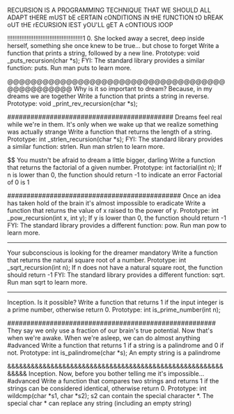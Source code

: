 RECURSION IS A PROGRAMMING TECHNIQUE THAT WE SHOULD ALL ADAPT
tHERE mUST bE cERTAIN cONDITIONS iN tHE fUNCTION tO bREAK oUT tHE rECURSION
lEST yOU'LL gET A cONTIOUS lOOP

 !!!!!!!!!!!!!!!!!!!!!!!!!!!!!!!!!!!!!!!!!!!1
0. She locked away a secret, deep inside herself,
 something she once knew to be true... but chose to forget
Write a function that prints a string, followed by a new line.
Prototype: void _puts_recursion(char *s);
FYI: The standard library provides a similar function: puts. Run man puts to learn more.


@@@@@@@@@@@@@@@@@@@@@@@@@@@@@@@@@@@@@@@@@@@@@@@@
Why is it so important to dream? Because, in my dreams we are together
Write a function that prints a string in reverse.
Prototype: void _print_rev_recursion(char *s);

###########################################
Dreams feel real while we're in them.
It's only when we wake up that we realize something was actually strange
Write a function that returns the length of a string.
Prototype: int _strlen_recursion(char *s);
FYI: The standard library provides a similar function: strlen. Run man strlen to learn more.


$$$$$$$$$$$$$$$$$$$$$$$$$$$$$$$$$$$$$$$$$$$$$$$$$$$$$$$$$$
You mustn't be afraid to dream a little bigger, darling
Write a function that returns the factorial of a given number.
Prototype: int factorial(int n);
If n is lower than 0, the function should return -1 to indicate an error
Factorial of 0 is 1

#############################################
Once an idea has taken hold of the brain it's almost impossible to eradicate
Write a function that returns the value of x raised to the power of y.
Prototype: int _pow_recursion(int x, int y);
If y is lower than 0, the function should return -1
FYI: The standard library provides a different function: pow. Run man pow to learn more.

************************************
Your subconscious is looking for the dreamer
mandatory
Write a function that returns the natural square root of a number.
Prototype: int _sqrt_recursion(int n);
If n does not have a natural square root, the function should return -1
FYI: The standard library provides a different function: sqrt. Run man sqrt to learn more.

*******************************************
Inception. Is it possible?
Write a function that returns 1 if the input integer is a prime number, otherwise return 0.
Prototype: int is_prime_number(int n);

######################################################
They say we only use a fraction of our brain's true potential.
Now that's when we're awake. When we're asleep, we can do almost anything
#advanced
Write a function that returns 1 if a string is a palindrome and 0 if not.
Prototype: int is_palindrome(char *s);
An empty string is a palindrome

&&&&&&&&&&&&&&&&&&&&&&&&&&&&&&&&&&&&&&&&&&&&&&&&&&&&&&&&&&&&
Inception. Now, before you bother telling me it's impossible...
#advanced
Write a function that compares two strings and returns 1
if the strings can be considered identical, otherwise return 0.
Prototype: int wildcmp(char *s1, char *s2);
s2 can contain the special character *.
The special char * can replace any string (including an empty string)




























